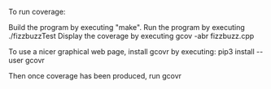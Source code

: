 To run coverage:

Build the program by executing "make".
Run the program by executing ./fizzbuzzTest
Display the coverage by executing gcov -abr fizzbuzz.cpp

To use a nicer graphical web page, install gcovr by executing:
pip3 install --user gcovr

Then once coverage has been produced, run gcovr
